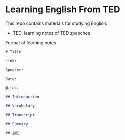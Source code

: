 # Learning English From TED

This repo contains materials for studying English.

- TED: learning notes of TED speeches



Format of learning notes

```markdown
# Title

Link:

Speaker:  

Date:

@[toc]

## Introduction

## Vocabulary

## Transcript

## Summary

## 后记
```



